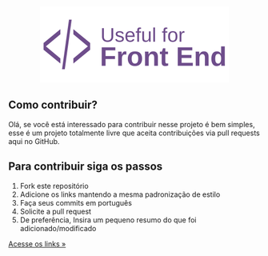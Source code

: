 <div align="center" width="250px">
  <a href="https://github.com/Diegooliveyra/Useful-for-Front-End/blob/main/README.md">
    <img alt="Logo do projeto" src="https://github.com/Diegooliveyra/Useful-for-Front-End/blob/main/Logo.svg">
  </a>
</div>

<h2>Como contribuir?</h2>

<p>Olá, se você está interessado para contribuir nesse projeto é bem simples, esse é um projeto totalmente livre que aceita contribuições via pull requests aqui no GitHub. </p>

<h2>Para contribuir siga os passos</h2>

<ol>
    <li>Fork este repositório
    <li>Adicione os links mantendo a mesma padronização de estilo 
    <li>Faça seus commits em português
    <li>Solicite a pull request
    <li>De preferência, Insira um pequeno resumo do que foi adicionado/modificado
</ol>

[<p>Acesse os links »</p>](https://github.com/Diegooliveyra/Useful-for-Front-End/blob/main/README.md)


